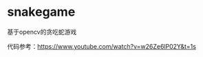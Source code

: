 # snakegame
基于opencv的贪吃蛇游戏

[注意]:运行程序时，只让一个手出现在摄像头范围内，不要把手停在一个位置，会GAMEOVER.

代码参考：https://www.youtube.com/watch?v=w26Ze6lP02Y&t=1s
